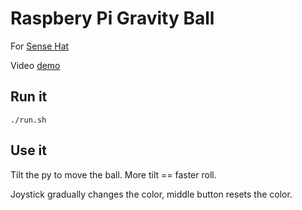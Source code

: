 # Raspbery Pi Gravity Ball

For [Sense Hat](https://www.raspberrypi.org/products/sense-hat/)

Video [demo](https://youtu.be/Z-AgXPirZoM)

## Run it

`./run.sh`

## Use it

Tilt the py to move the ball. More tilt == faster roll.

Joystick gradually changes the color, middle button resets the color.


